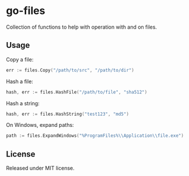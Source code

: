# go-files

Collection of functions to help with operation with and on files.

## Usage

Copy a file:

```go
err := files.Copy("/path/to/src", "/path/to/dir")
```

Hash a file:

```go
hash, err := files.HashFile("/path/to/file", "sha512")
```

Hash a string:

```go
hash, err := files.HashString("test123", "md5")
```

On Windows, expand paths:

```go
path := files.ExpandWindows("%ProgramFiles%\\Application\\file.exe")
```

## License

Released under MIT license.
